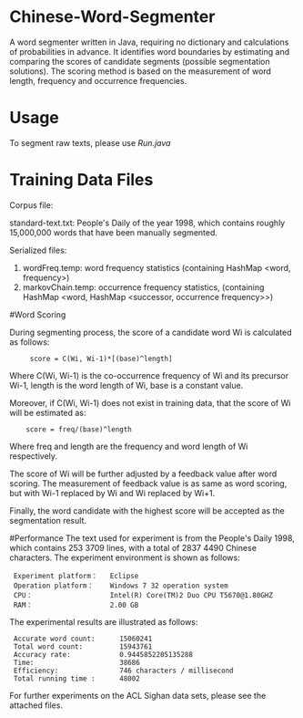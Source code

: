 # Chinese-Word-Segmenter

A word segmenter written in Java, requiring no dictionary and calculations of probabilities in advance. It identifies word boundaries by estimating and comparing the scores of candidate segments (possible segmentation solutions).
The scoring method is based on the measurement of word length, frequency and occurrence frequencies.


# Usage
To segment raw texts, please use *Run.java*

# Training Data Files
Corpus file:

standard-text.txt: People's Daily of the year 1998, which contains roughly 15,000,000 words that have been manually segmented.

Serialized files:

1. wordFreq.temp: word frequency statistics (containing HashMap \<word, frequency>)
2. markovChain.temp: occurrence frequency statistics, (containing HashMap \<word, HashMap \<successor, occurrence frequency>>)

#Word Scoring

During segmenting process, the score of a candidate word Wi is calculated as follows:

         score = C(Wi, Wi-1)*[(base)^length]
         
Where C(Wi, Wi-1) is the co-occurrence frequency of Wi and its precursor Wi-1, length is the word length of Wi, base is a constant value.

Moreover, if C(Wi, Wi-1) does not exist in training data, that the score of Wi will be estimated as:

        score = freq/(base)^length
        
Where freq and length are the frequency and word length of Wi respectively.

The score of Wi will be further adjusted by a feedback value after word scoring. The measurement of feedback value is as same as word scoring, but with Wi-1 replaced by Wi and Wi replaced by Wi+1. 

Finally, the word candidate with the highest score will be accepted as the segmentation result.

#Performance
The text used for experiment is from the People's Daily 1998, which contains 253 3709 lines, with a total of 2837 4490 Chinese characters. The experiment environment is shown as follows:

     Experiment platform：   Eclipse 
     Operation platform：    Windows 7 32 operation system 
     CPU：                   Intel(R) Core(TM)2 Duo CPU T5670@1.80GHZ 
     RAM：                   2.00 GB 

 The experimental results are illustrated as follows:	
 
     Accurate word count:      15060241  
     Total word count:         15943761
     Accuracy rate:            0.9445852205135288
     Time:                     38686
     Efficiency:               746 characters / millisecond
     Total running time :      48002

For further experiments on the ACL Sighan data sets, please see the attached files.
